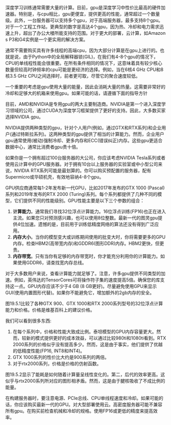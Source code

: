 

<!--
 * @version:
 * @Author:  StevenJokes https://github.com/StevenJokes
 * @Date: 2020-07-07 12:57:34
 * @LastEditors:  StevenJokes https://github.com/StevenJokes
 * @LastEditTime: 2020-07-07 12:57:35
 * @Description:
 * @TODO::
 * @Reference:
-->

深度学习训练通常需要大量的计算。目前，gpu是深度学习中性价比最高的硬件加速器。特别是，与cpu相比，gpu更便宜，提供更高的性能，通常超过一个数量级。此外，一台服务器可以支持多个gpu，对于高端服务器，最多支持8个gpu。对于一个工程工作站，更典型的数字是高达4个gpu，因为热、冷却和电力需求迅速上升，超出了办公大楼所能支持的范围。对于更大的部署，云计算，如Amazon s P3和G4实例是一个更实用的解决方案。

通常不需要购买具有许多线程的高端cpu，因为大部分计算是在gpu上进行的。也就是说，由于Python中的全局解释器锁(GIL)，在我们有4-8个gpu的情况下，CPU的单线程性能会很重要。在所有条件相同的情况下，这意味着具有较少核心数量但较高时钟频率的cpu可能是更经济的选择。例如，当在6核4 GHz CPU和8核3.5 GHz CPU之间选择时，前者更可取，尽管它的聚合速度较低。

一个重要的考虑是gpu使用大量的能量，因此会消耗大量的热量。这需要非常好的冷却和足够大的机箱来使用gpu。如果可能的话，请遵循下面的指导方针

目前，AMD和NVIDIA是专用gpu的两大主要制造商。NVIDIA是第一个进入深度学习领域的公司，通过CUDA为深度学习框架提供了更好的支持。因此，大多数买家选择NVIDIA gpu。

NVIDIA提供两种类型的gpu，针对个人用户(例如，通过GTX和RTX系列)和企业用户(通过特斯拉系列)。这两种类型的gpu提供了相当的计算能力。然而，企业用户gpu通常使用(被动)强制冷却、更多内存和ECC(错误纠正)内存。这些gpu更适合数据中心，通常比消费者gpu贵十倍。

如果你是一个拥有超过100台服务器的大公司，你应该考虑NVIDIA Tesla系列或者使用云计算中的GPU服务器。对于拥有10台以上服务器的实验室或中小型公司来说，NVIDIA RTX系列可能是最划算的。你可以购买预配置的服务器，配有Supermicro或华硕机壳，有效地容纳4-8个gpu。

GPU供应商通常每1-2年发布新一代GPU，比如2017年发布的GTX 1000 (Pascal)系列和2019年发布的RTX 2000 (Turing)系列。每个系列都提供了几种不同的模型，它们提供不同的性能级别。GPU性能主要是以下三个参数的组合：

1. **计算能力**。通常我们寻找32位浮点计算能力。16位浮点训练(FP16)也正在进入主流。如果您只对预测感兴趣，也可以使用8位整数。最新一代的图灵gpu提供4位加速。遗憾的是，目前用于训练低精度网络的算法还没有得到广泛应用。
2. **内存大小**。当你的模型变大或训练期间使用的批变大时，你将需要更多的GPU内存。检查HBM2(高带宽内存)和GDDR6(图形DDR)内存。HBM2更快，但更贵。
3. **内存带宽**。只有当你有足够的内存带宽时，你才能充分利用你的计算能力。如果使用GDDR6，请查找宽内存总线。

对于大多数用户来说，查看计算能力就足够了。注意，许多gpu提供不同类型的加速。例如，英伟达的TensorCores可将操作符子集的速度提高5倍。确保您的库支持这一点。GPU内存应该不少于4 GB (8 GB更好)。尽量避免使用GPU来显示GUI(使用内置图形代替)。如果你不能避免它，增加额外的2gb内存的安全。

图19.5.1比较了各种GTX 900、GTX 1000和RTX 2000系列型号的32位浮点计算能力和价格。价格是维基百科上的建议价格。

我们可以看到很多东西:

1. 在每个系列中，价格和性能大致成比例。泰坦模型的GPU内存容量更大。然而，较新的模式提供更好的成本效益，可以通过比较980ti和1080ti看到。RTX 2000系列的价格似乎没有提高多少。然而，这是由于事实，他们提供了优越的低精度性能(FP16, INT8和INT4)。
2. GTX 1000系列的性价比大约是900系列的两倍。
3. 对于rtx2000系列，价格是价格的仿射函数。

图19.5.2显示了能耗是如何随着计算量呈线性变化的。第二，后代的效率更高。这似乎与rtx2000系列所对应的图形相矛盾。然而，这是由于腱核吸收了不成比例的能量。

在构建服务器时，要注意电源、PCIe总线、CPU单线程速度和冷却。如果可能的话，你应该购买最新一代的GPU。对大型部署使用云。高密度服务器可能不兼容所有gpu。在购买前检查机械和冷却的规格。使用FP16或更低的精度来提高效率。
